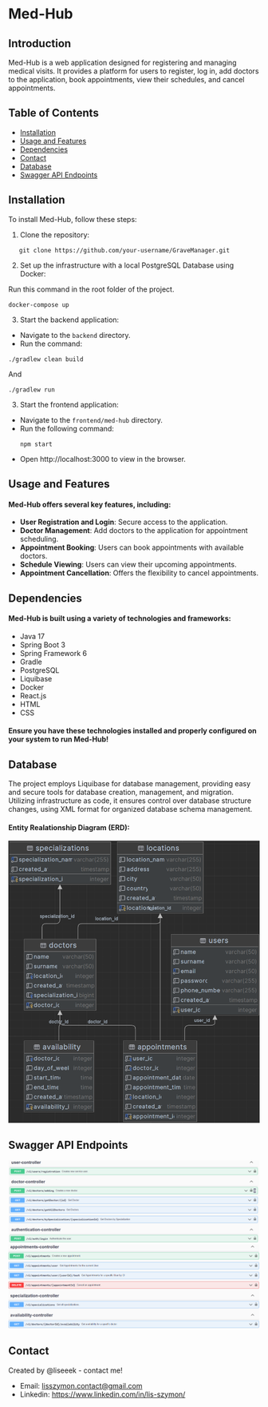 # Med-Hub

## Introduction

Med-Hub is a web application designed for registering and managing medical visits. It provides a platform for users to register, log in, add doctors to the application, book appointments, view their schedules, and cancel appointments.

## Table of Contents

- [Installation](#installation)
- [Usage and Features](#usage-and-features)
- [Dependencies](#dependencies)
- [Contact](#contact)
- [Database](#database)
- [Swagger API Endpoints](#swagger-api-endpoints)

## Installation

To install Med-Hub, follow these steps:

1. Clone the repository:
```
   git clone https://github.com/your-username/GraveManager.git 
```
2. Set up the infrastructure with a local PostgreSQL Database using Docker:

Run this command in the root folder of the project.
```
docker-compose up
```
3. Start the backend application:
- Navigate to the `backend` directory.
- Run the command:
```
./gradlew clean build
```
And
```
./gradlew run
```
3. Start the frontend application:
- Navigate to the `frontend/med-hub` directory.
- Run the following command:
  ```
  npm start
  ```
- Open http://localhost:3000 to view in the browser.
## Usage and Features

#### Med-Hub offers several key features, including:

- **User Registration and Login**: Secure access to the application.
- **Doctor Management**: Add doctors to the application for appointment scheduling.
- **Appointment Booking**: Users can book appointments with available doctors.
- **Schedule Viewing**: Users can view their upcoming appointments.
- **Appointment Cancellation**: Offers the flexibility to cancel appointments.

## Dependencies

#### Med-Hub is built using a variety of technologies and frameworks:

- Java 17
- Spring Boot 3
- Spring Framework 6
- Gradle
- PostgreSQL
- Liquibase
- Docker
- React.js
- HTML
- CSS

#### Ensure you have these technologies installed and properly configured on your system to run Med-Hub!

## Database

The project employs Liquibase for database management, providing easy and secure tools for database creation, management, and migration. Utilizing infrastructure as code, it ensures control over database structure changes, using XML format for organized database schema management.

#### Entity Realationship Diagram (ERD):
![alt text](backend/doc/ERD_DIAGRAM.png)

## Swagger API Endpoints
![alt text](backend/doc/SWAGGER_UI_1.png)
![alt text](backend/doc/SWAGGER_UI_2.png)

## Contact
Created by @liseeek - contact me!
- Email: lisszymon.contact@gmail.com
- Linkedin: https://www.linkedin.com/in/lis-szymon/